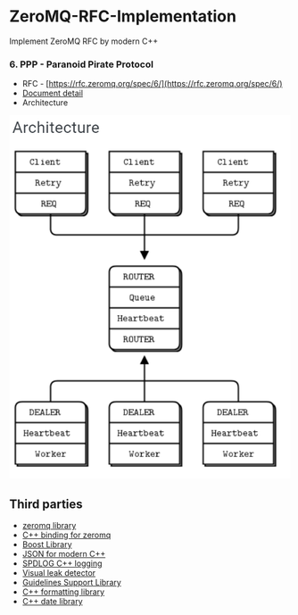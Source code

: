 # ZeroMQ-RFC-Implementation
Implement ZeroMQ RFC by modern C++
### 6. PPP - Paranoid Pirate Protocol
* RFC - [https://rfc.zeromq.org/spec/6/](https://rfc.zeromq.org/spec/6/)
* [Document detail](https://zguide.zeromq.org/docs/chapter4/#Robust-Reliable-Queuing-Paranoid-Pirate-Pattern)  
* Architecture  
  
![](images/ppp.png)  
  
## Third parties
* [zeromq library](https://github.com/zeromq/libzmq)
* [C++ binding for zeromq](https://github.com/zeromq/zmqpp)
* [Boost Library](https://www.boost.org/)
* [JSON for modern C++](https://github.com/nlohmann/json)
* [SPDLOG C++ logging](https://github.com/gabime/spdlog)
* [Visual leak detector](https://kinddragon.github.io/vld/)
* [Guidelines Support Library](https://github.com/microsoft/GSL)
* [C++ formatting library](https://github.com/fmtlib/fmt)
* [C++ date library](https://github.com/HowardHinnant/date)
